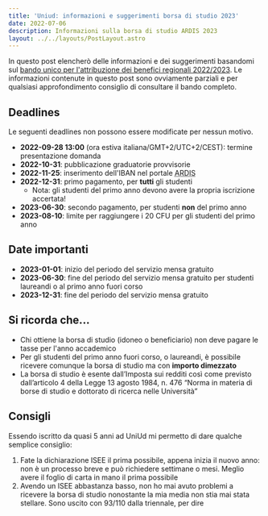 ```yaml
---
title: 'Uniud: informazioni e suggerimenti borsa di studio 2023'
date: 2022-07-06
description: Informazioni sulla borsa di studio ARDIS 2023
layout: ../../layouts/PostLayout.astro
---
```


In questo post elencherò delle informazioni e dei suggerimenti basandomi sul [bando unico per l'attribuzione dei benefici regionali 2022/2023](http://www.ardiss.fvg.it/upload/schede/1656946597.pdf). Le informazioni contenute in questo post sono ovviamente parziali e per qualsiasi approfondimento consiglio di consultare il bando completo.

## Deadlines

Le seguenti deadlines non possono essere modificate per nessun motivo.

- **2022-09-28 13:00** (ora estiva italiana/GMT+2/UTC+2/CEST): termine presentazione domanda
- **2022-10-31**: pubblicazione graduatorie provvisorie
- **2022-11-25**: inserimento dell'IBAN nel portale <abbr title="Agenzia regionale per il diritto allo studio">ARDIS</abbr>
- **2022-12-31**: primo pagamento, per **tutti** gli studenti
  - Nota: gli studenti del primo anno devono avere la propria iscrizione accertata!
- **2023-06-30**: secondo pagamento, per studenti **non** del primo anno
- **2023-08-10**: limite per raggiungere i 20 CFU per gli studenti del primo anno

## Date importanti

- **2023-01-01**: inizio del periodo del servizio mensa gratuito
- **2023-06-30**: fine del periodo del servizio mensa gratuito per studenti laureandi o al primo anno fuori corso
- **2023-12-31**: fine del periodo del servizio mensa gratuito

## Si ricorda che...

- Chi ottiene la borsa di studio (idoneo o beneficiario) non deve pagare le tasse per l'anno accademico
- Per gli studenti del primo anno fuori corso, o laureandi, è possibile ricevere comunque la borsa di studio ma con **importo dimezzato**
- La borsa di studio è esente dall’Imposta sui redditi così come previsto dall’articolo 4 della Legge 13 agosto 1984, n. 476 “Norma in materia di borse di studio e dottorato di ricerca nelle Università”

## Consigli

Essendo iscritto da quasi 5 anni ad UniUd mi permetto di dare qualche semplice consiglio:

1. Fate la dichiarazione ISEE il prima possibile, appena inizia il nuovo anno: non è un processo breve e può richiedere settimane o mesi. Meglio avere il foglio di carta in mano il prima possibile
2. Avendo un ISEE abbastanza basso, non ho mai avuto problemi a ricevere la borsa di studio nonostante la mia media non stia mai stata stellare. Sono uscito con 93/110 dalla triennale, per dire

